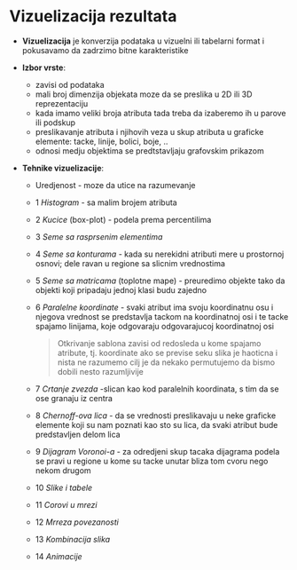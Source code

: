 # Vizuelizacija rezultata

* **Vizuelizacija** je konverzija podataka u vizuelni ili tabelarni format i pokusavamo da zadrzimo bitne karakteristike

* **Izbor vrste**:
  * zavisi od podataka 
  * mali broj dimenzija objekata moze da se preslika u 2D ili 3D reprezentaciju
  * kada imamo veliki broja atributa tada treba da izaberemo ih u parove ili podskup 
  * preslikavanje atributa i njihovih veza u skup atributa u graficke elemente: tacke, linije, bolici, boje, ..
  * odnosi medju objektima se predtstavljaju grafovskim prikazom

* **Tehnike vizuelizacije**:
  * Uredjenost - moze da utice na razumevanje
  * 1 *Histogram* - sa malim brojem atributa
  * 2 *Kucice* (box-plot)  - podela prema percentilima
  * 3 *Seme sa rasprsenim elementima*
  * 4 *Seme sa konturama* - kada su nerekidni atributi mere u prostornoj osnovi; dele ravan u regione sa slicnim vrednostima
  * 5 *Seme sa matricama* (toplotne mape) - preuredimo objekte tako da objekti koji pripadaju jednoj klasi budu zajedno
  * 6 *Paralelne koordinate* - svaki atribut ima svoju koordinatnu osu i njegova vrednost se predstavlja tackom na koordinatnoj osi i te tacke spajamo linijama, koje odgovaraju odgovarajucoj koordinatnoj osi
    >Otkrivanje sablona zavisi od redosleda u kome spajamo atribute, tj. koordinate
    >ako se previse seku slika je haoticna i nista ne razumemo
    >cilj je da nekako permutujemo da bismo dobili nesto razumljivije
  
  * 7 *Crtanje zvezda* -slican kao kod paralelnih koordinata, s tim da se ose granaju iz centra
  * 8 *Chernoff-ova lica* - da se vrednosti preslikavaju u neke graficke elemente koji su nam poznati kao sto su lica, da svaki atribut bude predstavljen delom lica
  * 9 *Dijagram Voronoi-a* - za odredjeni skup tacaka dijagrama podela se pravi u regione u kome su tacke unutar bliza tom cvoru nego nekom drugom
  * 10 *Slike i tabele* 
  * 11 *Corovi u mrezi* 
  * 12 *Mrreza povezanosti* 
  * 13 *Kombinacija slika* 
  * 14 *Animacije* 

